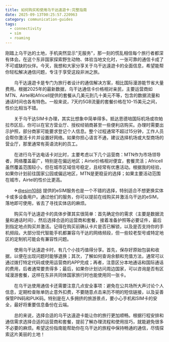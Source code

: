 ```yaml
---
title: 如何购买和使用乌干达遠遊卡:完整指南
date: 2025-09-13T00:25:57.220963
category: communication-guides
tags:
  - connectivity
  - sim
  - roaming
---
```


刚踏上乌干达的土地，手机突然显示"无服务"，那一刻的慌乱相信每个旅行者都深有体会。在这个东非国家探索野生动物、体验当地文化时，一张可靠的通信卡成了不可或缺的伙伴。今天，我想和大家分享关于乌干达遠遊卡的全面信息，希望能帮你轻松解决通信问题，专注于享受这段非洲之旅。

　　乌干达遠遊卡是专门为旅行者设计的通信解决方案，相比国际漫游能节省大量费用。根据2025年的最新数据，乌干达通信卡价格相对亲民，主要运营商如MTN、Airtel和Africell提供的套餐从几美元到几十美元不等，包含的数据流量和通话时间也各有特色。一般来说，7天约5GB流量的套餐价格在10-15美元之间，性价比相当不错。

　　关于乌干达SIM卡办理，其实比想象中简单得多。抵达恩德培国际机场或坎帕拉市区后，你可以在官方营业厅、授权经销商甚至一些便利店购买。办理时需要出示护照，部分商家可能要求登记个人信息。整个过程通常不超过15分钟，工作人员会帮你激活卡片并设置好网络。如果你担心语言不通，建议选择机场或大型商场的营业厅，那里通常有英语流利的员工。

　　在进行乌干达电话卡对比时，主要考虑以下几个运营商：MTN作为市场领导者，网络覆盖最广，特别是在偏远地区；Airtel价格相对便宜，套餐灵活；Africell虽然覆盖范围较小，但在城市区域信号稳定，且经常有优惠活动。根据我的经验，如果你计划前往国家公园或偏远地区，MTN是更稳妥的选择；如果主要活动范围在城市，Airtel的性价比更高。

　　✈[@esim1088](https://t.me/s/esim1088) 提供的eSIM服务也是一个不错的选择，特别适合不想更换实体卡或多设备用户。通过他们的服务，你可以提前在线购买并激活乌干达的eSIM，落地即可使用，省去了寻找实体店的麻烦。

　　购买乌干达遠遊卡的具体步骤其实很简单：首先确定你的需求（主要是数据流量和通话时间），然后选择合适的运营商和套餐，接着准备护照等必要证件，最后到指定地点购买并激活。记得在购买前确认卡片是否已解锁，以及是否支持你的手机频段。大部分现代智能手机都兼容乌干达的网络频段，但一些较老型号或特定地区的定制机可能会有兼容性问题。

　　使用乌干达遠遊卡时，有几个小技巧值得分享。首先，保存好原始包装和收据，以便在出现问题时能够退换；其次，了解如何查询余额和充值方法，通常可以通过拨打特定代码或使用运营商的APP完成；再者，注意区分本地通话和国际通话的费用，后者通常要贵得多；最后，如果你计划访问周边国家，可以咨询是否有区域漫游套餐，这样在东非共同体国家旅行时也能使用同一张卡。

　　在乌干达使用通信卡还需要注意几点安全事项：避免在公共场所大声讨论个人信息，定期检查账单防止意外扣费，不要随意点击来历不明的短信链接，以及妥善保管PIN码和PUK码。特别是在人多拥挤的旅游景点，要小心手机和SIM卡的安全，最好将重要信息备份在云端。

　　总的来说，选择合适的乌干达遠遊卡能让你的旅行更加顺畅。根据行程安排和通信需求选择合适的运营商和套餐，提前了解办理流程和使用技巧，就能避免很多不必要的麻烦。希望这份指南能帮助你在乌干达的旅程中保持畅通的通信，尽情探索这片美丽的土地！